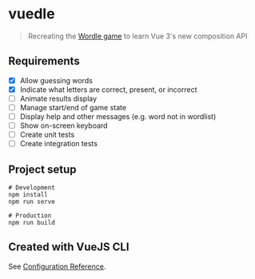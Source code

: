 # vuedle
> Recreating the [Wordle game](https://www.powerlanguage.co.uk/wordle/) to learn Vue 3's new composition API

## Requirements
- [x] Allow guessing words
- [x] Indicate what letters are correct, present, or incorrect
- [ ] Animate results display
- [ ] Manage start/end of game state
- [ ] Display help and other messages (e.g. word not in wordlist)
- [ ] Show on-screen keyboard
- [ ] Create unit tests
- [ ] Create integration tests

## Project setup
```
# Development
npm install
npm run serve

# Production
npm run build
```

## Created with VueJS CLI
See [Configuration Reference](https://cli.vuejs.org/config/).
